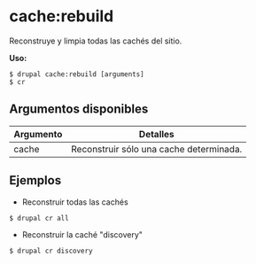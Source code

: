 # cache:rebuild
Reconstruye y limpia todas las cachés del sitio.

**Uso:**
```
$ drupal cache:rebuild [arguments]
$ cr  
```

## Argumentos disponibles
Argumento | Detalles
---------|-------------
cache | Reconstruir sólo una cache determinada.

## Ejemplos
* Reconstruir todas las cachés
```
$ drupal cr all
```
* Reconstruir la caché "discovery"
```
$ drupal cr discovery
```
